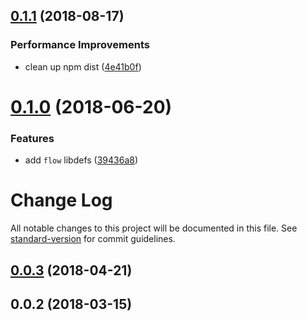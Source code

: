 ## [0.1.1](https://github.com/antongolub/iso8601/compare/v0.1.0...v0.1.1) (2018-08-17)


### Performance Improvements

* clean up npm dist ([4e41b0f](https://github.com/antongolub/iso8601/commit/4e41b0f))

# [0.1.0](https://github.com/antongolub/iso8601/compare/v0.0.3...v0.1.0) (2018-06-20)


### Features

* add `flow` libdefs ([39436a8](https://github.com/antongolub/iso8601/commit/39436a8))

# Change Log

All notable changes to this project will be documented in this file. See [standard-version](https://github.com/conventional-changelog/standard-version) for commit guidelines.

<a name="0.0.3"></a>
## [0.0.3](https://github.com/antongolub/iso8601/compare/v0.0.2...v0.0.3) (2018-04-21)



<a name="0.0.2"></a>
## 0.0.2 (2018-03-15)
